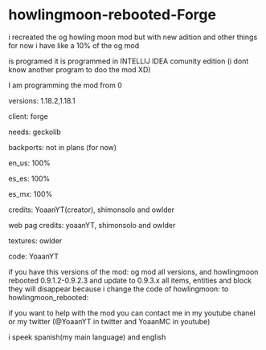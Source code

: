 # howlingmoon-rebooted-Forge

i recreated the og howling moon mod but with new adition and other things for now i have like a 10% of the og mod 

is programed it is programmed in INTELLIJ IDEA comunity edition (i dont know another program to doo the mod XD)

I am programming the mod from 0

versions: 1.18.2,1.18.1

client: forge

needs: geckolib

backports: not in plans (for now)

en_us: 100%

es_es: 100%

es_mx: 100%

credits: YoaanYT(creator), shimonsolo and owlder

web pag credits: yoaanYT, shimonsolo and owlder

textures: owlder

code: YoaanYT

if you have this versions of the mod: og mod all versions, and howlingmoon rebooted 0.9.1.2-0.9.2.3 and update to 0.9.3.x all items, entities and block they will disappear 
because i change the code of howlingmoon: to howlingmoon_rebooted:

if you want to help with the mod you can contact me in my youtube chanel or my twitter (@YoaanYT in twitter and YoaanMC in youtube)

i speek spanish(my main language) and english
